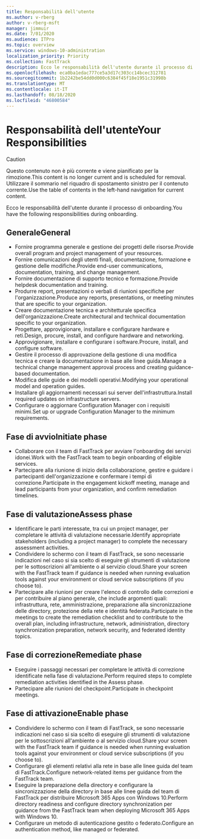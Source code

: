 ```yaml
---
title: Responsabilità dell'utente
ms.author: v-rberg
author: v-rberg-msft
manager: jimmuir
ms.date: 7/01/2020
ms.audience: ITPro
ms.topic: overview
ms.service: windows-10-administration
localization_priority: Priority
ms.collection: FastTrack
description: Ecco le responsabilità dell'utente durante il processo di onboarding di Windows 10.
ms.openlocfilehash: eca0ba1edac777ce5a3d17c303cc14bcec312781
ms.sourcegitcommit: 1b2242be54dd0d000c6384f45f18e1951c31998b
ms.translationtype: MT
ms.contentlocale: it-IT
ms.lasthandoff: 08/18/2020
ms.locfileid: "46800584"
---
```

# <a name="your-responsibilities"></a><span data-ttu-id="c397e-103">Responsabilità dell'utente</span><span class="sxs-lookup"><span data-stu-id="c397e-103">Your Responsibilities</span></span>
> [!CAUTION]
> <span data-ttu-id="c397e-104">Questo contenuto non è più corrente e viene pianificato per la rimozione.</span><span class="sxs-lookup"><span data-stu-id="c397e-104">This content is no longer current and is scheduled for removal.</span></span> <span data-ttu-id="c397e-105">Utilizzare il sommario nel riquadro di spostamento sinistro per il contenuto corrente.</span><span class="sxs-lookup"><span data-stu-id="c397e-105">Use the table of contents in the left-hand navigation for current content.</span></span>

<span data-ttu-id="c397e-106">Ecco le responsabilità dell'utente durante il processo di onboarding.</span><span class="sxs-lookup"><span data-stu-id="c397e-106">You have the following responsibilities during onboarding.</span></span>

## <a name="general"></a><span data-ttu-id="c397e-107">Generale</span><span class="sxs-lookup"><span data-stu-id="c397e-107">General</span></span>

- <span data-ttu-id="c397e-108">Fornire programma generale e gestione dei progetti delle risorse.</span><span class="sxs-lookup"><span data-stu-id="c397e-108">Provide overall program and project management of your resources.</span></span>
- <span data-ttu-id="c397e-109">Fornire comunicazioni degli utenti finali, documentazione, formazione e gestione delle modifiche.</span><span class="sxs-lookup"><span data-stu-id="c397e-109">Provide end-user communications, documentation, training, and change management.</span></span>
- <span data-ttu-id="c397e-110">Fornire documentazione di supporto tecnico e formazione.</span><span class="sxs-lookup"><span data-stu-id="c397e-110">Provide helpdesk documentation and training.</span></span>
- <span data-ttu-id="c397e-111">Produrre report, presentazioni o verbali di riunioni specifiche per l'organizzazione.</span><span class="sxs-lookup"><span data-stu-id="c397e-111">Produce any reports, presentations, or meeting minutes that are specific to your organization.</span></span>
- <span data-ttu-id="c397e-112">Creare documentazione tecnica e architetturale specifica dell'organizzazione.</span><span class="sxs-lookup"><span data-stu-id="c397e-112">Create architectural and technical documentation specific to your organization.</span></span>
- <span data-ttu-id="c397e-113">Progettare, approvigionare, installare e configurare hardware e reti.</span><span class="sxs-lookup"><span data-stu-id="c397e-113">Design, procure, install, and configure hardware and networking.</span></span>
- <span data-ttu-id="c397e-114">Approvigionare, installare e configurare i software.</span><span class="sxs-lookup"><span data-stu-id="c397e-114">Procure, install, and configure software.</span></span>
- <span data-ttu-id="c397e-115">Gestire il processo di approvazione della gestione di una modifica tecnica e creare la documentazione in base alle linee guida.</span><span class="sxs-lookup"><span data-stu-id="c397e-115">Manage a technical change management approval process and creating guidance-based documentation.</span></span>
- <span data-ttu-id="c397e-116">Modifica delle guide e dei modelli operativi.</span><span class="sxs-lookup"><span data-stu-id="c397e-116">Modifying your operational model and operation guides.</span></span>
- <span data-ttu-id="c397e-117">Installare gli aggiornamenti necessari sui server dell'infrastruttura.</span><span class="sxs-lookup"><span data-stu-id="c397e-117">Install required updates on infrastructure servers.</span></span>
- <span data-ttu-id="c397e-118">Configurare o aggiornare Configuration Manager con i requisiti minimi.</span><span class="sxs-lookup"><span data-stu-id="c397e-118">Set up or upgrade Configuration Manager to the minimum requirements.</span></span>

## <a name="initiate-phase"></a><span data-ttu-id="c397e-119">Fase di avvio</span><span class="sxs-lookup"><span data-stu-id="c397e-119">Initiate phase</span></span>

- <span data-ttu-id="c397e-120">Collaborare con il team di FastTrack per avviare l'onboarding dei servizi idonei.</span><span class="sxs-lookup"><span data-stu-id="c397e-120">Work with the FastTrack team to begin onboarding of eligible services.</span></span>
- <span data-ttu-id="c397e-121">Partecipare alla riunione di inizio della collaborazione, gestire e guidare i partecipanti dell'organizzazione e confermare i tempi di correzione.</span><span class="sxs-lookup"><span data-stu-id="c397e-121">Participate in the engagement kickoff meeting, manage and lead participants from your organization, and confirm remediation timelines.</span></span>

## <a name="assess-phase"></a><span data-ttu-id="c397e-122">Fase di valutazione</span><span class="sxs-lookup"><span data-stu-id="c397e-122">Assess phase</span></span>

- <span data-ttu-id="c397e-123">Identificare le parti interessate, tra cui un project manager, per completare le attività di valutazione necessarie.</span><span class="sxs-lookup"><span data-stu-id="c397e-123">Identify appropriate stakeholders (including a project manager) to complete the necessary assessment activities.</span></span>
- <span data-ttu-id="c397e-124">Condividere lo schermo con il team di FastTrack, se sono necessarie indicazioni nel caso si sia scelto di eseguire gli strumenti di valutazione per le sottoscrizioni all'ambiente o al servizio cloud.</span><span class="sxs-lookup"><span data-stu-id="c397e-124">Share your screen with the FastTrack team if guidance is needed when running evaluation tools against your environment or cloud service subscriptions (if you choose to).</span></span>
- <span data-ttu-id="c397e-125">Partecipare alle riunioni per creare l'elenco di controllo delle correzioni e per contribuire al piano generale, che include argomenti quali: infrastruttura, rete, amministrazione, preparazione alla sincronizzazione delle directory, protezione della rete e identità federata.</span><span class="sxs-lookup"><span data-stu-id="c397e-125">Participate in the meetings to create the remediation checklist and to contribute to the overall plan, including infrastructure, network, administration, directory synchronization preparation, network security, and federated identity topics.</span></span>

## <a name="remediate-phase"></a><span data-ttu-id="c397e-126">Fase di correzione</span><span class="sxs-lookup"><span data-stu-id="c397e-126">Remediate phase</span></span>

- <span data-ttu-id="c397e-127">Eseguire i passaggi necessari per completare le attività di correzione identificate nella fase di valutazione.</span><span class="sxs-lookup"><span data-stu-id="c397e-127">Perform required steps to complete remediation activities identified in the Assess phase.</span></span>
- <span data-ttu-id="c397e-128">Partecipare alle riunioni del checkpoint.</span><span class="sxs-lookup"><span data-stu-id="c397e-128">Participate in checkpoint meetings.</span></span>

## <a name="enable-phase"></a><span data-ttu-id="c397e-129">Fase di attivazione</span><span class="sxs-lookup"><span data-stu-id="c397e-129">Enable phase</span></span>

- <span data-ttu-id="c397e-130">Condividere lo schermo con il team di FastTrack, se sono necessarie indicazioni nel caso si sia scelto di eseguire gli strumenti di valutazione per le sottoscrizioni all'ambiente o al servizio cloud.</span><span class="sxs-lookup"><span data-stu-id="c397e-130">Share your screen with the FastTrack team if guidance is needed when running evaluation tools against your environment or cloud service subscriptions (if you choose to).</span></span>
- <span data-ttu-id="c397e-131">Configurare gli elementi relativi alla rete in base alle linee guida del team di FastTrack.</span><span class="sxs-lookup"><span data-stu-id="c397e-131">Configure network-related items per guidance from the FastTrack team.</span></span>
- <span data-ttu-id="c397e-132">Eseguire la preparazione della directory e configurare la sincronizzazione della directory in base alle linee guida del team di FastTrack per distribuire Microsoft 365 Apps con Windows 10.</span><span class="sxs-lookup"><span data-stu-id="c397e-132">Perform directory readiness and configure directory synchronization per guidance from the FastTrack team when deploying Microsoft 365 Apps with Windows 10.</span></span>
- <span data-ttu-id="c397e-133">Configurare un metodo di autenticazione gestito o federato.</span><span class="sxs-lookup"><span data-stu-id="c397e-133">Configure an authentication method, like managed or federated.</span></span>

